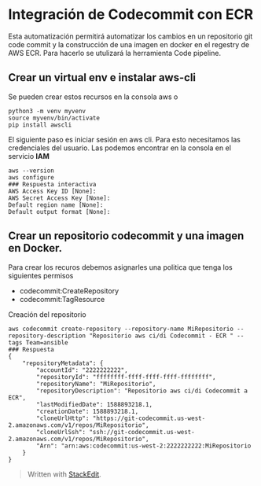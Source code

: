 

# Integración de Codecommit con ECR

Esta automatización permitirá automatizar los cambios en un repositorio  git code commit y la construcción de una imagen en docker en el regestry de AWS ECR. Para hacerlo se utulizará la herramienta Code pipeline.

## Crear un virtual env e instalar aws-cli 
Se pueden crear estos recursos en la consola aws o 

```
python3 -m venv myvenv
source myvenv/bin/activate
pip install awscli

```
El siguiente paso es iniciar sesión en aws cli. Para esto necesitamos las credenciales del usuario. Las podemos encontrar en la consola en el servicio **IAM** 

```
aws --version
aws configure 
### Respuesta interactiva
AWS Access Key ID [None]: 
AWS Secret Access Key [None]: 
Default region name [None]: 
Default output format [None]:  
```
## Crear un repositorio codecommit y una imagen en Docker.

Para crear los recuros debemos asignarles una politica que tenga los siguientes permisos

- codecommit:CreateRepository 
- codecommit:TagResource 

Creación del repositorio
```
aws codecommit create-repository --repository-name MiRepositorio --repository-description "Repositorio aws ci/di Codecommit - ECR " --tags Team=ansible
### Respuesta 
{
    "repositoryMetadata": {
        "accountId": "2222222222",
        "repositoryId": "ffffffff-ffff-ffff-ffff-ffffffff",
        "repositoryName": "MiRepositorio",
        "repositoryDescription": "Repositorio aws ci/di Codecommit a ECR",
        "lastModifiedDate": 1588893218.1,
        "creationDate": 1588893218.1,
        "cloneUrlHttp": "https://git-codecommit.us-west-2.amazonaws.com/v1/repos/MiRepositorio",
        "cloneUrlSsh": "ssh://git-codecommit.us-west-2.amazonaws.com/v1/repos/MiRepositorio",
        "Arn": "arn:aws:codecommit:us-west-2:2222222222:MiRepositorio
    }
}

```

> Written with [StackEdit](https://stackedit.io/).
<!--stackedit_data:
eyJoaXN0b3J5IjpbNDg1MTc1MzIxLC0yMzk3MzcxNzIsNjE0Mj
I2NjEzLDE2MDg0NjA1MzIsLTE3NzYxMDY4MiwxNTM5MTI1NTgz
LDg1NzkzMjIxMV19
-->
